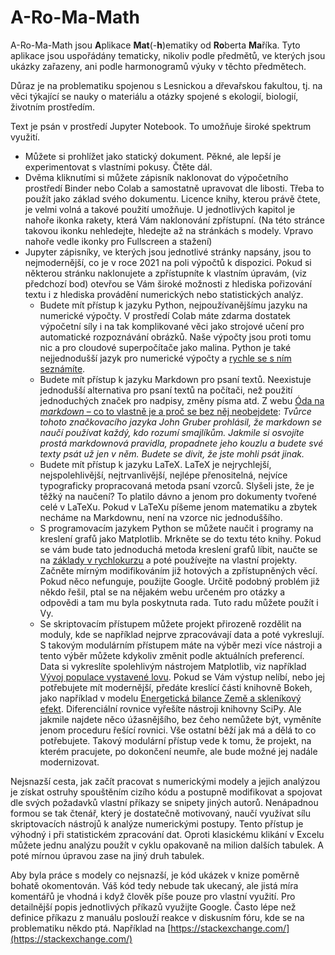 # A-Ro-Ma-Math

A-Ro-Ma-Math jsou **A**plikace **Mat**(-**h**)ematiky od **Ro**berta **Ma**říka. Tyto aplikace jsou uspořádány tematicky, nikoliv podle předmětů, ve kterých jsou ukázky zařazeny, ani podle harmonogramů výuky v těchto předmětech. 

Důraz je na problematiku spojenou s Lesnickou a dřevařskou fakultou, tj. na věci týkající se nauky o materiálu a otázky spojené s ekologií, biologií, životním prostředím.

Text je psán v prostředí Jupyter Notebook. To umožňuje široké spektrum využití. 

* Můžete si prohlížet jako statický dokument. Pěkné, ale lepší je experimentovat s vlastními pokusy. Čtěte dál.
* Dvěma kliknutími si můžete zápisník naklonovat do výpočetního prostředí Binder nebo Colab a samostatně upravovat dle libosti. Třeba to použít jako základ svého dokumentu. Licence knihy, kterou právě čtete, je velmi volná a takové použití umožňuje. U jednotlivých kapitol je nahoře ikonka rakety, která Vám naklonování zpřístupní.  (Na této stránce takovou ikonku nehledejte, hledejte až na stránkách s modely. Vpravo nahoře vedle ikonky pro Fullscreen a stažení)
* Jupyter zápisníky, ve kterých jsou jednotlivé stránky napsány, jsou to nejmodernější, co je v roce 2021 na poli výpočtů k dispozici. Pokud si některou stránku naklonujete a zpřístupníte k vlastním úpravám, (viz předchozí bod) otevřou se Vám široké možnosti z hlediska pořizování textu i z hlediska provádění numerických nebo statistických analýz.
    * Budete mít přístup k jazyku Python, nejpoužívanějšímu jazyku na numerické výpočty. V prostředí Colab máte zdarma dostatek výpočetní síly i na tak komplikované věci jako strojové učení pro automatické rozpoznávání obrázků. Naše výpočty jsou proti tomu nic a pro cloudové superpočítače jako malina. Python je také nejjednodušší jazyk pro numerické výpočty a [rychle se s ním seznámíte](https://python.cz/zacatecnici/).
	* Budete mít přístup k jazyku Markdown pro psaní textů. Neexistuje jednodušší alternativa pro psaní textů na počítači, než použití jednoduchých značek pro nadpisy, změny písma atd. Z webu [Óda na *markdown* – co to vlastně je a proč se bez něj neobejdete](https://lifehacky.cz/oda-na-markdown-co-to-vlastne-je-a-proc-se-bez-nej-neobejdete/): *Tvůrce tohoto značkovacího jazyka John Gruber prohlásil, že markdown se naučí používat každý, kdo rozumí smajlíkům. Jakmile si osvojíte prostá markdownová pravidla, propadnete jeho kouzlu a budete své texty psát už jen v něm. Budete se divit, že jste mohli psát jinak.*
	* Budete mít přístup k jazyku LaTeX. LaTeX je nejrychlejší, nejspolehlivější, nejtrvanlivější, nejlépe přenositelná, nejvíce typograficky propracovaná metoda psaní vzorců. Slyšeli jste, že je těžký na naučení? To platilo dávno a jenom pro dokumenty tvořené celé v LaTeXu. Pokud v LaTeXu píšeme jenom matematiku a zbytek necháme na Markdownu, není na vzorce nic jednoduššího. 
	* S programovacím jazykem Python se můžete naučit i programy na kreslení grafů jako Matplotlib. Mrkněte se do textu této knihy. Pokud se vám bude tato jednoduchá metoda kreslení grafů líbit, naučte se na [základy v rychlokurzu](https://www.w3schools.com/python/matplotlib_intro.asp) a poté používejte na vlastní projekty. Začněte mírným modifikováním již hotových a zpřístupněných věcí. Pokud něco nefunguje, použijte Google. Určitě podobný problém již někdo řešil, ptal se na nějakém webu určeném pro otázky a odpovědi a tam mu byla poskytnuta rada. Tuto radu můžete použít i Vy.
	* Se skriptovacím přístupem můžete projekt přirozeně rozdělit na moduly, kde se například nejprve zpracovávají data a poté vykreslují. S takovým modulárním přístupem máte na výběr mezi více nástroji a tento výběr můžete kdykoliv změnit podle aktuálních preferencí. Data si vykreslíte spolehlivým nástrojem Matplotlib, viz například [Vývoj populace vystavené lovu](http://user.mendelu.cz/marik/aromamath/Lov_populace.html). Pokud se Vám výstup nelíbí, nebo jej potřebujete mít modernější, předáte kreslící části knihovně Bokeh, jako například v modelu [Energetická bilance Země a skleníkový efekt](http://user.mendelu.cz/marik/aromamath/Teplotni_bilance_Zeme.html). Diferenciální rovnice vyřešíte nástroji knihovny SciPy. Ale jakmile najdete něco úžasnějšího, bez čeho nemůžete být, vyměníte jenom proceduru řešící rovnici. Vše ostatní běží jak má a dělá to co potřebujete. Takový modulární přístup vede k tomu, že projekt, na kterém pracujete, po dokončení neumře, ale bude možné jej nadále modernizovat.

Nejsnazší cesta, jak začít pracovat s numerickými modely a jejich analýzou je získat ostruhy spouštěním cizího kódu a postupně modifikovat a spojovat dle svých požadavků vlastní příkazy se snipety jiných autorů. Nenápadnou formou se tak čtenář, který je dostatečně motivovaný, naučí využívat sílu skriptovacích nástrojů k analýze numerickými postupy. Tento přístup je výhodný i při statistickém zpracování dat. Oproti klasickému klikání v Excelu můžete jednu analýzu použít v cyklu opakovaně na milion dalších tabulek. A poté mírnou úpravou zase na jiný druh tabulek. 

Aby byla práce s modely co nejsnazší, je kód ukázek v knize poměrně bohatě okomentován. Váš kód tedy nebude tak ukecaný, ale jistá míra komentářů je vhodná i když člověk píše pouze pro vlastní využití. Pro detailnější popis jednotlivých příkazů využijte Google. Často lépe než definice příkazu z manuálu poslouží reakce v diskusním fóru, kde se na problematiku někdo ptá. Například na [https://stackexchange.com/](https://stackexchange.com/)

